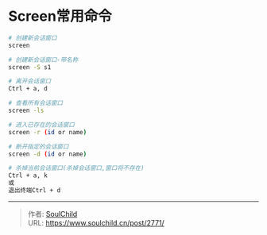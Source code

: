 # Screen常用命令

<!--more-->
```bash
# 创建新会话窗口
screen

# 创建新会话窗口-带名称
screen -S s1

# 离开会话窗口
Ctrl + a, d

# 查看所有会话窗口
screen -ls

# 进入已存在的会话窗口
screen -r (id or name)

# 断开指定的会话窗口
screen -d (id or name)

# 杀掉当前会话窗口(杀掉会话窗口,窗口将不存在)
Ctrl + a, k
或
退出终端Ctrl + d
```


---

> 作者: [SoulChild](https://www.soulchild.cn)  
> URL: https://www.soulchild.cn/post/2771/  

